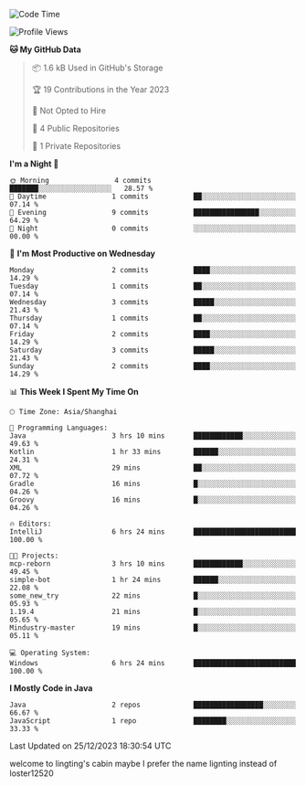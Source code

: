 <!--START_SECTION:waka-->
![Code Time](http://img.shields.io/badge/Code%20Time-21%20hrs%2024%20mins-blue)

![Profile Views](http://img.shields.io/badge/Profile%20Views-0-blue)

**🐱 My GitHub Data** 

> 📦 1.6 kB Used in GitHub's Storage 
 > 
> 🏆 19 Contributions in the Year 2023
 > 
> 🚫 Not Opted to Hire
 > 
> 📜 4 Public Repositories 
 > 
> 🔑 1 Private Repositories 
 > 
**I'm a Night 🦉** 

```text
🌞 Morning                4 commits           ███████░░░░░░░░░░░░░░░░░░   28.57 % 
🌆 Daytime                1 commits           ██░░░░░░░░░░░░░░░░░░░░░░░   07.14 % 
🌃 Evening                9 commits           ████████████████░░░░░░░░░   64.29 % 
🌙 Night                  0 commits           ░░░░░░░░░░░░░░░░░░░░░░░░░   00.00 % 
```
📅 **I'm Most Productive on Wednesday** 

```text
Monday                   2 commits           ████░░░░░░░░░░░░░░░░░░░░░   14.29 % 
Tuesday                  1 commits           ██░░░░░░░░░░░░░░░░░░░░░░░   07.14 % 
Wednesday                3 commits           █████░░░░░░░░░░░░░░░░░░░░   21.43 % 
Thursday                 1 commits           ██░░░░░░░░░░░░░░░░░░░░░░░   07.14 % 
Friday                   2 commits           ████░░░░░░░░░░░░░░░░░░░░░   14.29 % 
Saturday                 3 commits           █████░░░░░░░░░░░░░░░░░░░░   21.43 % 
Sunday                   2 commits           ████░░░░░░░░░░░░░░░░░░░░░   14.29 % 
```


📊 **This Week I Spent My Time On** 

```text
🕑︎ Time Zone: Asia/Shanghai

💬 Programming Languages: 
Java                     3 hrs 10 mins       ████████████░░░░░░░░░░░░░   49.63 % 
Kotlin                   1 hr 33 mins        ██████░░░░░░░░░░░░░░░░░░░   24.31 % 
XML                      29 mins             ██░░░░░░░░░░░░░░░░░░░░░░░   07.72 % 
Gradle                   16 mins             █░░░░░░░░░░░░░░░░░░░░░░░░   04.26 % 
Groovy                   16 mins             █░░░░░░░░░░░░░░░░░░░░░░░░   04.26 % 

🔥 Editors: 
IntelliJ                 6 hrs 24 mins       █████████████████████████   100.00 % 

🐱‍💻 Projects: 
mcp-reborn               3 hrs 10 mins       ████████████░░░░░░░░░░░░░   49.45 % 
simple-bot               1 hr 24 mins        ██████░░░░░░░░░░░░░░░░░░░   22.08 % 
some_new_try             22 mins             █░░░░░░░░░░░░░░░░░░░░░░░░   05.93 % 
1.19.4                   21 mins             █░░░░░░░░░░░░░░░░░░░░░░░░   05.65 % 
Mindustry-master         19 mins             █░░░░░░░░░░░░░░░░░░░░░░░░   05.11 % 

💻 Operating System: 
Windows                  6 hrs 24 mins       █████████████████████████   100.00 % 
```

**I Mostly Code in Java** 

```text
Java                     2 repos             █████████████████░░░░░░░░   66.67 % 
JavaScript               1 repo              ████████░░░░░░░░░░░░░░░░░   33.33 % 
```




 Last Updated on 25/12/2023 18:30:54 UTC
<!--END_SECTION:waka-->
welcome to lingting's cabin
maybe I prefer the name lignting instead of loster12520
